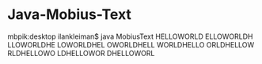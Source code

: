 # Java-Mobius-Text

mbpik:desktop ilankleiman$ java MobiusText
HELLOWORLD
ELLOWORLDH
LLOWORLDHE
LOWORLDHEL
OWORLDHELL
WORLDHELLO
ORLDHELLOW
RLDHELLOWO
LDHELLOWOR
DHELLOWORL
